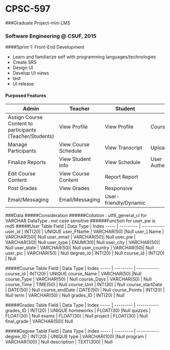 # CPSC-597
###Graduate Project-mini LMS 
### Software Engineering @ CSUF, 2015

####Sprint 1: Front-End Development 
<ul>
  <li>Learn and familiarize self with programming languages/technologies</li>
  <li>Create SRS</li>
  <li>Design UI</li>
  <li>Develop UI views</li>
  <li>test</li>
  <li>UI release</li>
</ul>

#### Purposed Features 
Admin | Teacher | Student | System
----- | ------- | ------- | ------
Assign Course Content to participants (Teacher/Students) |View Profile |View Profile |Course Content
Manage Participants |View Course Schedule |View Transcript |Upload/Download Capability
Finalize Reports |View Student Info |View Schedule |User Authentication/Authorization
 |Edit Course Content |View Course Content |Report Report
 |Post Grades |View Grades |Responsive
 |Email/Messaging |Email/Messaging |User-friendly/Dynamic

###Data
#####Consideration
######Collation : utf8_general_ci for VARCHAR DataType : not case sensitive 
######Function for user_pw is md5
#####User Table
Field | Data Type | Index 
----- | --------- | -----------
user_id | INT(20) | UNIQUE
user_FName | VARCHAR(50) |Null
user_LName | VARCHAR(50)| Null
user_email | VARCHAR(50)| Null
user_pw | VARCHAR(30)| Null
user_type | ENUM(30)| Null
user_city | VARCHAR(50)| Null
user_state | VARCHAR(50)| Null
user_country | VARCHAR(50)| Null
user_pic | VARCHAR(50) | Null
degree_id | INT(20) | Null
course_id | INT(20) | Null

#####Course Table
Field | Data Type | Index
----- | --------- | -----------
course_id | INT(20) | UNIQUE
course_Name | VARCHAR(50) |Null
course_Type | VARCHAR(50) | Null
course_Days | VARCHAR(50) | Null
course_Time | TIME(50) | Null
course_Unit | INT(30) | Null
course_startDate | DATE(50) | Null
course_endDate | DATE(50) | Null
course_Points | INT(20) | Null
term | VARCHAR(50) | Null
grades_ID | INT(20) | Null

#####Grades Table
Field | Data Type | Index
----- | --------- | -----------
grades_ID | INT(20) | UNIQUE
homeworks | FLOAT(30) |Null
quizzes | FLOAT(30) | Null
exams | FLOAT(30) | Null
project | FLOAT(30) | Null
final_grade | VARCHAR(50)| Null

#####Degree Table
Field | Data Type | Index
----- | --------- | -----------
degree_ID | INT(20) | UNIQUE
type | VARCHAR(100) |Null
program | VARCHAR(100) | Null
description | TEXT(300) | Null



